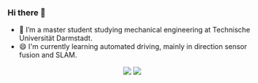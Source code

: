 ### Hi there 👋
- 🌱 I’m a master student studying mechanical engineering at Technische Universität Darmstadt.
- 😄 I'm currently learning automated driving, mainly in direction sensor fusion and SLAM.

 	
<p align="center"   >

<img align="center" src="https://github-readme-stats.vercel.app/api/top-langs/?username=Verneinender&theme=tokyonight&hide=Makefile,C,Typescript" >	
<img align="center" src="https://github-readme-stats.vercel.app/api?username=Verneinender&show_icons=true&theme=tokyonight" > 

</p>  

<!--
**Verneinender/Verneinender** is a ✨ _special_ ✨ repository because its `README.md` (this file) appears on your GitHub profile.



Here are some ideas to get you started:

- 🔭 I’m currently working on ...
- 🌱 I’m currently learning ...
- 👯 I’m looking to collaborate on ...
- 🤔 I’m looking for help with ...
- 💬 Ask me about ...
- 📫 How to reach me: ...
- 😄 Pronouns: ...
- ⚡ Fun fact: ...
-->
